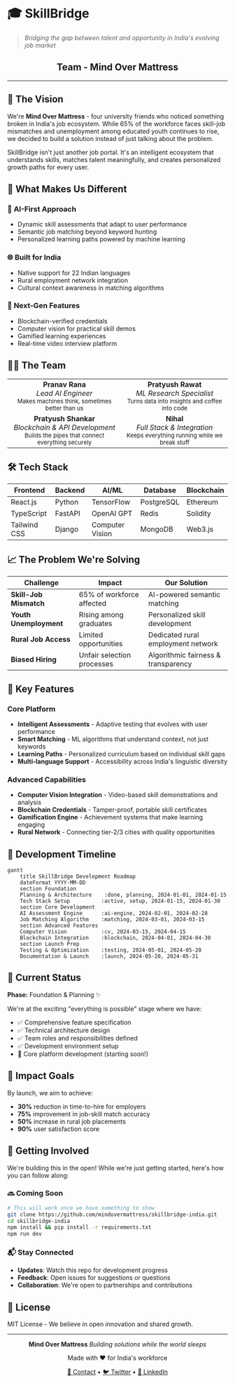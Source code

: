 # 🎓 SkillBridge

> *Bridging the gap between talent and opportunity in India's evolving job market*

<div align="center">

## Team - Mind Over Mattress

</div>

---

## 🌟 The Vision

We're **Mind Over Mattress** - four university friends who noticed something broken in India's job ecosystem. While 65% of the workforce faces skill-job mismatches and unemployment among educated youth continues to rise, we decided to build a solution instead of just talking about the problem.

SkillBridge isn't just another job portal. It's an intelligent ecosystem that understands skills, matches talent meaningfully, and creates personalized growth paths for every user.

## 🚀 What Makes Us Different

### 🤖 **AI-First Approach**
- Dynamic skill assessments that adapt to user performance
- Semantic job matching beyond keyword hunting
- Personalized learning paths powered by machine learning

### 🌐 **Built for India**
- Native support for 22 Indian languages
- Rural employment network integration
- Cultural context awareness in matching algorithms

### 🔗 **Next-Gen Features**
- Blockchain-verified credentials
- Computer vision for practical skill demos
- Gamified learning experiences
- Real-time video interview platform

## 👨‍💻 The Team

<table>
<tr>
<td align="center">
<strong>Pranav Rana</strong><br>
<em>Lead AI Engineer</em><br>
<small>Makes machines think, sometimes better than us</small>
</td>
<td align="center">
<strong>Pratyush Rawat</strong><br>
<em>ML Research Specialist</em><br>
<small>Turns data into insights and coffee into code</small>
</td>
</tr>
<tr>
<td align="center">
<strong>Pratyush Shankar</strong><br>
<em>Blockchain & API Development</em><br>
<small>Builds the pipes that connect everything securely</small>
</td>
<td align="center">
<strong>Nihal</strong><br>
<em>Full Stack & Integration</em><br>
<small>Keeps everything running while we break stuff</small>
</td>
</tr>
</table>

## 🛠️ Tech Stack

| Frontend | Backend | AI/ML | Database | Blockchain |
|----------|---------|-------|----------|------------|
| React.js | Python | TensorFlow | PostgreSQL | Ethereum |
| TypeScript | FastAPI | OpenAI GPT | Redis | Solidity |
| Tailwind CSS | Django | Computer Vision | MongoDB | Web3.js |

## 📈 The Problem We're Solving

| Challenge | Impact | Our Solution |
|-----------|---------|--------------|
| **Skill-Job Mismatch** | 65% of workforce affected | AI-powered semantic matching |
| **Youth Unemployment** | Rising among graduates | Personalized skill development |
| **Rural Job Access** | Limited opportunities | Dedicated rural employment network |
| **Biased Hiring** | Unfair selection processes | Algorithmic fairness & transparency |

## 🎯 Key Features

### Core Platform
- **Intelligent Assessments** - Adaptive testing that evolves with user performance
- **Smart Matching** - ML algorithms that understand context, not just keywords
- **Learning Paths** - Personalized curriculum based on individual skill gaps
- **Multi-language Support** - Accessibility across India's linguistic diversity

### Advanced Capabilities
- **Computer Vision Integration** - Video-based skill demonstrations and analysis
- **Blockchain Credentials** - Tamper-proof, portable skill certificates
- **Gamification Engine** - Achievement systems that make learning engaging
- **Rural Network** - Connecting tier-2/3 cities with quality opportunities

## 📅 Development Timeline

```mermaid
gantt
    title SkillBridge Development Roadmap
    dateFormat YYYY-MM-DD
    section Foundation
    Planning & Architecture    :done, planning, 2024-01-01, 2024-01-15
    Tech Stack Setup          :active, setup, 2024-01-15, 2024-01-30
    section Core Development
    AI Assessment Engine      :ai-engine, 2024-02-01, 2024-02-28
    Job Matching Algorithm    :matching, 2024-03-01, 2024-03-15
    section Advanced Features
    Computer Vision           :cv, 2024-03-15, 2024-04-15
    Blockchain Integration    :blockchain, 2024-04-01, 2024-04-30
    section Launch Prep
    Testing & Optimization    :testing, 2024-05-01, 2024-05-20
    Documentation & Launch    :launch, 2024-05-20, 2024-05-31
```

## 🎪 Current Status

**Phase:** Foundation & Planning ✨

We're at the exciting "everything is possible" stage where we have:
- ✅ Comprehensive feature specification
- ✅ Technical architecture design
- ✅ Team roles and responsibilities defined
- ✅ Development environment setup
- 🔄 Core platform development (starting soon!)

## 🔮 Impact Goals

By launch, we aim to achieve:

- **30%** reduction in time-to-hire for employers
- **75%** improvement in job-skill match accuracy
- **50%** increase in rural job placements
- **90%** user satisfaction score

## 🤝 Getting Involved

We're building this in the open! While we're just getting started, here's how you can follow along:

### 🔜 Coming Soon
```bash
# This will work once we have something to show
git clone https://github.com/mindovermattress/skillbridge-india.git
cd skillbridge-india
npm install && pip install -r requirements.txt
npm run dev
```

### 📬 Stay Connected
- **Updates**: Watch this repo for development progress
- **Feedback**: Open issues for suggestions or questions
- **Collaboration**: We're open to partnerships and contributions

## 📄 License

MIT License - We believe in open innovation and shared growth.

---

<div align="center">

**Mind Over Mattress**
*Building solutions while the world sleeps*

Made with ❤️ for India's workforce

[📧 Contact](mailto:contact@mindovermattress.dev) • [🐦 Twitter](https://twitter.com/mindovermattress) • [💼 LinkedIn](https://linkedin.com/company/mindovermattress)

</div>
